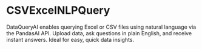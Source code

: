 # CSVExcelNLPQuery
DataQueryAI enables querying Excel or CSV files using natural language via the PandasAI API. Upload data, ask questions in plain English, and receive instant answers. Ideal for easy, quick data insights.
